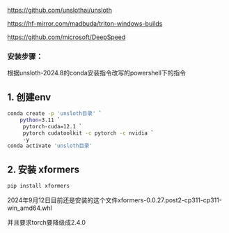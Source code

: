 https://github.com/unslothai/unsloth<p>
https://hf-mirror.com/madbuda/triton-windows-builds<p>
https://github.com/microsoft/DeepSpeed<p>

### 安装步骤：
根据unsloth-2024.8的conda安装指令改写的powershell下的指令<p>
## 1. 创建env
```bash
conda create -p 'unsloth目录' `
    python=3.11 `
     pytorch-cuda=12.1 `
     pytorch cudatoolkit -c pytorch -c nvidia `
     -y
conda activate 'unsloth目录'
```
## 2. 安装 xformers 
```bash
pip install xformers
```
2024年9月12日目前还是安装的这个文件xformers-0.0.27.post2-cp311-cp311-win_amd64.whl<p>
并且要求torch要降级成2.4.0<p>
